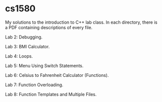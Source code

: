 # cs1580
My solutions to the introduction to C++ lab class. In each directory, there is a PDF containing descriptions of every file. 

Lab 2: Debugging. 

Lab 3: BMI Calculator. 

Lab 4: Loops.

Lab 5: Menu Using Switch Statements. 

Lab 6: Celsius to Fahrenheit Calculator (Functions). 

Lab 7: Function Overloading.

Lab 8: Function Templates and Multiple Files. 
